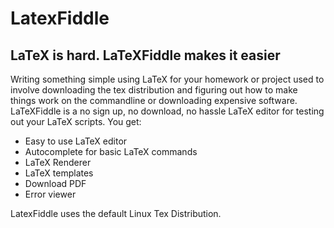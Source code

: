 LatexFiddle
=============================

LaTeX is hard. LaTeXFiddle makes it easier
--------------------------------------------
Writing something simple using LaTeX for your homework or project used to involve downloading the tex distribution and figuring out how to make things work on the commandline or downloading expensive software. LaTeXFiddle is a no sign up, no download, no hassle LaTeX editor for testing out your LaTeX scripts. You get:
- Easy to use LaTeX editor
- Autocomplete for basic LaTeX commands
- LaTeX Renderer
- LaTeX templates
- Download PDF
- Error viewer

LatexFiddle uses the default Linux Tex Distribution.
